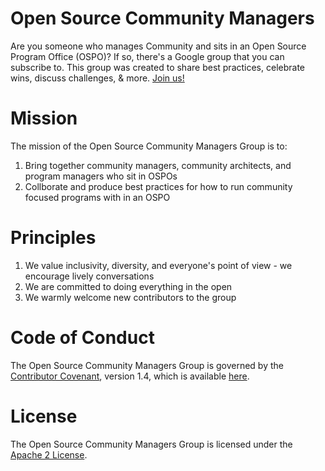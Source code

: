 # Open Source Community Managers

Are you someone who manages Community and sits in an Open Source Program Office (OSPO)? If so, there's a Google group that you can subscribe to. This group was created to share best practices, celebrate wins, discuss challenges, & more. [Join us!](https://groups.google.com/forum/#!forum/open-source-community-managers)


# Mission
The mission of the Open Source Community Managers Group is to:

1. Bring together community managers, community architects, and program managers who sit in OSPOs
2. Collborate and produce best practices for how to run community focused programs with in an OSPO 

# Principles
1. We value inclusivity, diversity, and everyone's point of view - we encourage lively conversations
2. We are committed to doing everything in the open
3. We warmly welcome new contributors to the group

# Code of Conduct
The Open Source Community Managers Group is governed by the [Contributor Covenant](https://www.contributor-covenant.org/), version 1.4, which is available [here](https://www.contributor-covenant.org/version/1/4/code-of-conduct.html).

# License 
The Open Source Community Managers Group is licensed under the [Apache 2 License](https://github.com/OSCMs/OSCM/blob/master/LICENSE).
